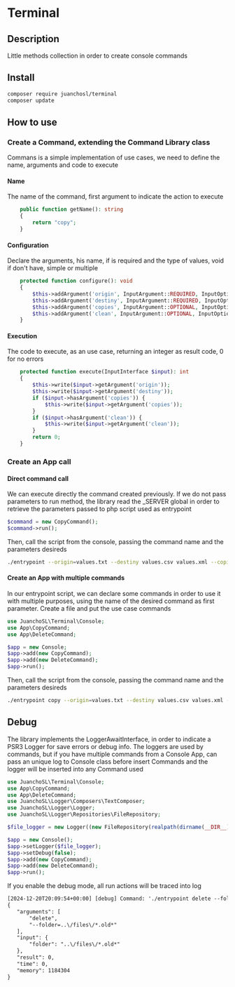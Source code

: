 # Terminal

## Description

Little methods collection in order to create console commands

## Install

```bash
composer require juanchosl/terminal
composer update
```

## How to use

### Create a Command, extending the Command Library class

Commans is a simple implementation of use cases, we need to define the name, arguments and code to execute

#### Name
The name of the command, first argument to indicate the action to execute
```php
    public function getName(): string
    {
        return "copy";
    }
```

#### Configuration
Declare the arguments, his name, if is required and the type of values, void if don't have, simple or multiple
```php
    protected function configure(): void
    {
        $this->addArgument('origin', InputArgument::REQUIRED, InputOption::SINGLE);
        $this->addArgument('destiny', InputArgument::REQUIRED, InputOption::MULTIPLE);
        $this->addArgument('copies', InputArgument::OPTIONAL, InputOption::SINGLE);
        $this->addArgument('clean', InputArgument::OPTIONAL, InputOption::VOID);
    }
```

#### Execution
The code to execute, as an use case, returning an integer as result code, 0 for no errors
```php
    protected function execute(InputInterface $input): int
    {
        $this->write($input->getArgument('origin'));
        $this->write($input->getArgument('destiny'));
        if ($input->hasArgument('copies')) {
            $this->write($input->getArgument('copies'));
        }
        if ($input->hasArgument('clean')) {
            $this->write($input->getArgument('clean'));
        }
        return 0;
    }
```

### Create an App call

#### Direct command call
We can execute directly the command created previously. If we do not pass parameters to run method, the library read the _SERVER global in order to retrieve the parameters passed to php script used as entrypoint

```php
$command = new CopyCommand();
$command->run();
```

Then, call the script from the console, passing the command name and the parameters desireds
```bash
./entrypoint --origin=values.txt --destiny values.csv values.xml --copies 1 --clean
```

#### Create an App with multiple commands
In our entrypoint script, we can declare some commands in order to use it with multiple purposes, using the name of the desired command as first parameter.
Create a file and put the use case commands

```php
use JuanchoSL\Terminal\Console;
use App\CopyCommand;
use App\DeleteCommand;

$app = new Console;
$app->add(new CopyCommand);
$app->add(new DeleteCommand);
$app->run();
```

Then, call the script from the console, passing the command name and the parameters desireds
```bash
./entrypoint copy --origin=values.txt --destiny values.csv values.xml --copies 1 --clean
```

## Debug
The library implements the LoggerAwaitInterface, in order to indicate a PSR3 Logger for save errors or debug info. The loggers are used by commands, but if you have multiple commands from a Console App, can pass an unique log to Console class before insert Commands and the logger will be inserted into any Command used
```php
use JuanchoSL\Terminal\Console;
use App\CopyCommand;
use App\DeleteCommand;
use JuanchoSL\Logger\Composers\TextComposer;
use JuanchoSL\Logger\Logger;
use JuanchoSL\Logger\Repositories\FileRepository;

$file_logger = new Logger((new FileRepository(realpath(dirname(__DIR__)) . DIRECTORY_SEPARATOR . 'logs' . DIRECTORY_SEPARATOR . 'errors.log'))->setComposer(new TextComposer));

$app = new Console();
$app->setLogger($file_logger);
$app->setDebug(false);
$app->add(new CopyCommand);
$app->add(new DeleteCommand);
$app->run();
```

If you enable the debug mode, all run actions will be traced into log
 ```txt
[2024-12-20T20:09:54+00:00] [debug] Command: './entrypoint delete --folder=../files/*.old'
{
    "arguments": [
        "delete",
        "--folder=..\/files\/*.old*"
    ],
    "input": {
        "folder": "..\/files\/*.old*"
    },
    "result": 0,
    "time": 0,
    "memory": 1184304
}
 ```